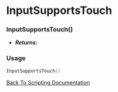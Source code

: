 # InputSupportsTouch

### InputSupportsTouch()
- ***Returns:*** 

### Usage

```Lua
InputSupportsTouch()
```


[Back To Scripting Documentation](../README.md)
